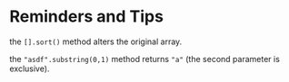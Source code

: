 # Reminders and Tips

the `[].sort()` method alters the original array.

the `"asdf".substring(0,1)` method returns `"a"` (the second parameter is exclusive).